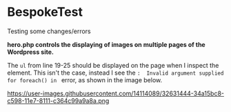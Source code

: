 # BespokeTest
Testing some changes/errors

**hero.php controls the displaying of images on multiple pages of the Wordpress site.**

The `ul` from line 19-25 should be displayed on the page when I inspect the element. This isn't the case, instead 
I see the `:  Invalid argument supplied for foreach() in ` error, as shown in the image below.
 
https://user-images.githubusercontent.com/14114089/32631444-34a15bc8-c598-11e7-8111-c364c99a9a8a.png
